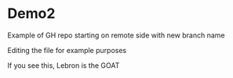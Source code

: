 # Demo2
Example of GH repo starting on remote side with new branch name

Editing the file for example purposes


If you see this, Lebron is the GOAT
